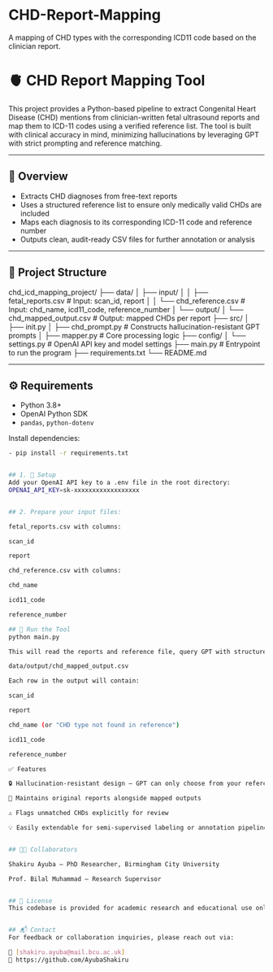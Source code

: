 # CHD-Report-Mapping
A mapping of CHD types with the corresponding ICD11 code based on the clinician report.

# 🫀 CHD Report Mapping Tool

This project provides a Python-based pipeline to extract Congenital Heart Disease (CHD) mentions from clinician-written fetal ultrasound reports and map them to ICD-11 codes using a verified reference list. The tool is built with clinical accuracy in mind, minimizing hallucinations by leveraging GPT with strict prompting and reference matching.

---

## 📌 Overview

- Extracts CHD diagnoses from free-text reports
- Uses a structured reference list to ensure only medically valid CHDs are included
- Maps each diagnosis to its corresponding ICD-11 code and reference number
- Outputs clean, audit-ready CSV files for further annotation or analysis

---

## 🧱 Project Structure

chd_icd_mapping_project/
├── data/
│ ├── input/
│ │ ├── fetal_reports.csv # Input: scan_id, report
│ │ └── chd_reference.csv # Input: chd_name, icd11_code, reference_number
│ └── output/
│ └── chd_mapped_output.csv # Output: mapped CHDs per report
├── src/
│ ├── init.py
│ ├── chd_prompt.py # Constructs hallucination-resistant GPT prompts
│ ├── mapper.py # Core processing logic
├── config/
│ └── settings.py # OpenAI API key and model settings
├── main.py # Entrypoint to run the program
├── requirements.txt
└── README.md


---

## ⚙️ Requirements

- Python 3.8+
- OpenAI Python SDK
- `pandas`, `python-dotenv`

Install dependencies:
```bash
- pip install -r requirements.txt


## 1. 🔑 Setup
Add your OpenAI API key to a .env file in the root directory:
OPENAI_API_KEY=sk-xxxxxxxxxxxxxxxxxx


## 2. Prepare your input files:

fetal_reports.csv with columns:

scan_id

report

chd_reference.csv with columns:

chd_name

icd11_code

reference_number

## 🚀 Run the Tool
python main.py

This will read the reports and reference file, query GPT with structured prompts, and produce a mapped output file at:

data/output/chd_mapped_output.csv

Each row in the output will contain:

scan_id

report

chd_name (or "CHD type not found in reference")

icd11_code

reference_number

✅ Features

🔒 Hallucination-resistant design — GPT can only choose from your reference list

📄 Maintains original reports alongside mapped outputs

⚠️ Flags unmatched CHDs explicitly for review

💡 Easily extendable for semi-supervised labeling or annotation pipelines


## 👨‍🔬 Collaborators

Shakiru Ayuba – PhD Researcher, Birmingham City University

Prof. Bilal Muhammad – Research Supervisor


## 📄 License
This codebase is provided for academic research and educational use only. Contact the author for other uses or distribution.


## 📬 Contact
For feedback or collaboration inquiries, please reach out via:

📧 [shakiru.ayuba@mail.bcu.ac.uk]
🔗 https://github.com/AyubaShakiru
